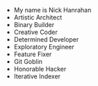- My name is Nick Hanrahan
- Artistic Architect
- Binary Builder
- Creative Coder
- Determined Developer
- Exploratory Engineer
- Feature Fixer
- Git Goblin
- Honorable Hacker
- Iterative Indexer
